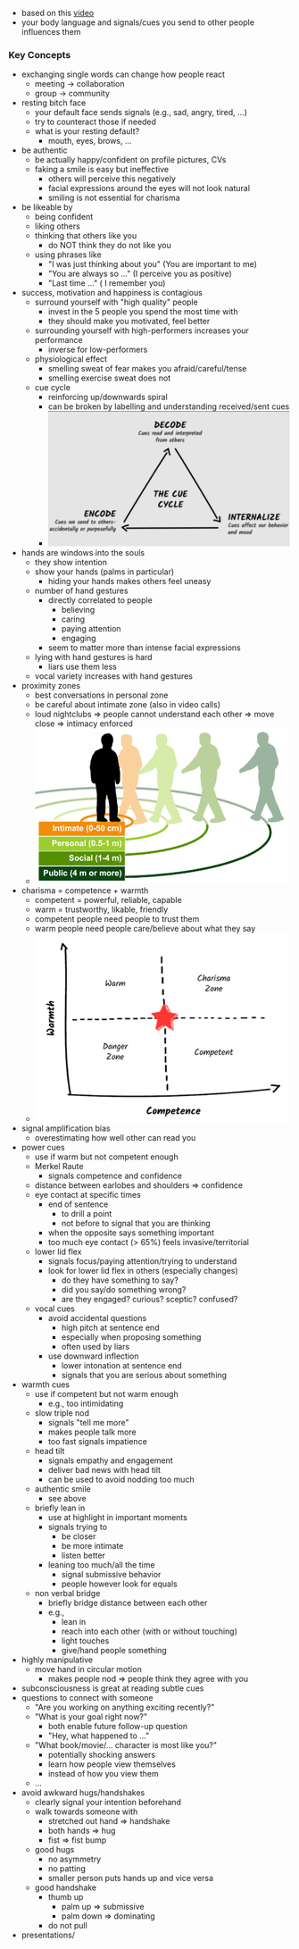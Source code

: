 + based on this [video](https://youtu.be/VHUrdELKjDw?si=hzV8YfWOY4IT8XHQ)
+ your body language and signals/cues you send to other people influences them

### Key Concepts
+ exchanging single words can change how people react
	+ meeting -> collaboration
	+ group -> community
+ resting bitch face
	+ your default face sends signals (e.g., sad, angry, tired, ...)
	+ try to counteract those if needed
	+ what is your resting default?
		+ mouth, eyes, brows, ...
+ be authentic
	+ be actually happy/confident on profile pictures, CVs
	+ faking a smile is easy but ineffective
		+ others will perceive this negatively
		+ facial expressions around the eyes will not look natural
		+ smiling is not essential for charisma 
+ be likeable by
	+ being  confident
	+ liking others
	+ thinking that others like you
		+ do NOT think they do not like you
	+ using phrases like 
		+ "I was just thinking about you" (You are important to me)
		+ "You are always so ..." (I perceive you as positive)
		+ "Last time ..." ( I remember you)
+ success, motivation and happiness is contagious
	+ surround yourself with "high quality" people
		+ invest in the 5 people you spend the most time with
		+ they should make you motivated, feel better
	+ surrounding yourself with high-performers increases your performance
		+ inverse for low-performers
	+ physiological effect
		+ smelling sweat of fear makes you afraid/careful/tense
		+ smelling exercise sweat does not
	+ cue cycle
		+ reinforcing up/downwards spiral
		+ can be broken by labelling and understanding received/sent cues
		+ ![](../z_images/Pasted%20image%2020250526175613.png)
+ hands are windows into the souls
	+ they show intention
	+ show your hands (palms in particular)
		+ hiding your hands makes others feel uneasy
	+ number of hand gestures 
		+ directly correlated to people
			+ believing
			+ caring
			+ paying attention
			+ engaging
		+ seem to matter more than intense facial expressions
	+ lying with hand gestures is hard
		+ liars use them less
	+ vocal variety increases with hand gestures
+ proximity zones
	+ best conversations in personal zone
	+ be careful about intimate zone (also in video calls)
	+ loud nightclubs => people cannot understand each other => move close => intimacy enforced
	+ ![](../z_images/Pasted%20image%2020250531102432.png)
+ charisma = competence + warmth
	+ competent = powerful, reliable, capable
	+ warm = trustworthy, likable, friendly
	+ competent people need people to trust them
	+ warm people need people care/believe about what they say
	+ ![](../z_images/Pasted%20image%2020250531103401.png)
+ signal amplification bias
	+ overestimating how well other can read you
+ power cues
	+ use if warm but not competent enough
	+ Merkel Raute
		+ signals competence and confidence
	+ distance between earlobes and shoulders => confidence
	+ eye contact at specific times 
		+ end of sentence 
			+ to drill a point
			+ not before to signal that you are thinking 
		+ when the opposite says something important
		+ too much eye contact (> 65%) feels invasive/territorial
	+ lower lid flex
		+ signals focus/paying attention/trying to understand
		+ look for lower lid flex in others (especially changes)
			+ do they have something to say?
			+ did you say/do something wrong?
			+ are they engaged? curious? sceptic? confused?
	+ vocal cues
		+ avoid accidental questions
			+ high pitch at sentence end
			+ especially when proposing something
			+ often used by liars
		+ use downward inflection
			+ lower intonation at sentence end
			+ signals that you are serious about something
+ warmth cues
	+ use if competent but not warm enough
		+ e.g., too intimidating
	+ slow triple nod
		+ signals "tell me more"
		+ makes people talk more
		+ too fast signals impatience
	+ head tilt
		+ signals empathy and engagement
		+ deliver bad news with head tilt
		+ can be used to avoid nodding too much
	+ authentic smile
		+ see above
	+ briefly lean in
		+ use at highlight in important moments
		+ signals trying to
			+ be closer
			+ be more intimate
			+ listen better
		+ leaning too much/all the time
			+ signal submissive behavior
			+ people however look for equals
	+ non verbal bridge
		+ briefly bridge distance between each other
		+ e.g.,
			+ lean in
			+ reach into each other (with or without touching)
			+ light touches
			+ give/hand people something
+ highly manipulative
	+ move hand in circular motion
		+ makes people nod => people think they agree with you
+ subconsciousness is great at reading subtle cues
+ questions to connect with someone
	+ "Are you working on anything exciting recently?"
	+ "What is your goal right now?"
		+ both enable future follow-up question
		+ "Hey, what happened to ..."
	+ "What book/movie/... character is most like you?"
		+ potentially shocking answers
		+ learn how people view themselves 
		+ instead of how you view them
	+ ...
+ avoid awkward hugs/handshakes
	+ clearly signal your intention beforehand
	+ walk towards someone with 
		+ stretched out hand => handshake
		+ both hands => hug
		+ fist => fist bump
	+ good hugs
		+ no asymmetry
		+ no patting 
		+ smaller person puts hands up and vice versa
	+ good handshake
		+ thumb up
			+ palm up => submissive
			+ palm down => dominating
		+ do not pull
+ presentations/